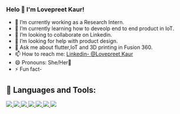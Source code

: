 ### Helo 👋 I'm Lovepreet Kaur!

- 🔭 I’m currently working as a Research Intern.
- 🌱 I’m currently learning how to deveolp end to end product in IoT.
- 👯 I’m looking to collaborate on Linkedin.
- 🤔 I’m looking for help with product design.
- 💬 Ask me about flutter,IoT and  3D printing in Fusion 360.
- 📫 How to reach me: [Linkedin- @Lovepreet Kaur](https://www.linkedin.com/in/lovepreet-kaur-76b540210/)
- 😄 Pronouns: She/Her👩
- ⚡ Fun fact-

## 🚀 Languages and Tools:

</p align="left"> 
    <a href="https://www.c.com" target="_blank"> <img src="https://img.icons8.com/color/48/000000/c-programming.png"/> </a>
    <a href="https://reactjs.org/" target="_blank"> <img src="https://img.icons8.com/color/48/000000/c-plus-plus-logo.png"/> </a>
    <a href="https://reactjs.org/" target="_blank"> <img src="https://img.icons8.com/color/48/000000/python--v1.png"/> </a>
    <a href="https://reactjs.org/" target="_blank"> <img src="https://img.icons8.com/color/48/000000/autodesk-fusion-360.png"/> </a>
    <a href="https://reactjs.org/" target="_blank"> <img src="https://img.icons8.com/color/48/000000/html-5--v1.png"/> </a>
    <a href="https://reactjs.org/" target="_blank"> <img src="https://img.icons8.com/color/48/000000/css3.png"/> </a>
    <a href="https://reactjs.org/" target="_blank"> <img src="https://img.icons8.com/color/48/000000/flutter.png"/> </a>
</p>




